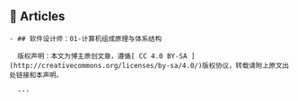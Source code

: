 ## 🔖 Articles
	- ## 软件设计师：01-计算机组成原理与体系结构
	  
	  版权声明：本文为博主原创文章，遵循[ CC 4.0 BY-SA ](http://creativecommons.org/licenses/by-sa/4.0/)版权协议，转载请附上原文出处链接和本声明。
	  
	  ---